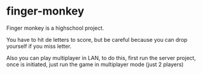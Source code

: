 # finger-monkey

Finger monkey is a highschool project.

You have to hit de letters to score, but be careful because you can drop yourself if you miss letter.

Also you can play multiplayer in LAN, to do this, first run the server project, once is initiated, just run the game in multiplayer mode (just 2 players)
